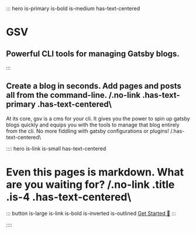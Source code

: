::: hero is-primary is-bold is-medium has-text-centered

# GSV

##

## Powerful CLI tools for managing Gatsby blogs. 

:::

## Create a blog in seconds. Add pages and posts all from the command-line.  /.no-link .has-text-primary .has-text-centered\

At its core, gsv is a cms for your cli. It gives you the power to spin up gatsby blogs quickly and equips you with the tools to manage that blog entirely from the cli. No more fiddling with gatsby configurations or plugins! /.has-text-centered\



:::: hero is-link is-small has-text-centered

# Even this pages is markdown. What are you waiting for? /.no-link .title .is-4 .has-text-centered\

::: button is-large is-link is-bold is-inverted is-outlined
[Get Started :tada:](pages/GettingStarted.md)
:::

::::
